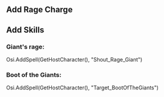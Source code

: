 ## Add Rage Charge

## Add Skills

### Giant's rage:
Osi.AddSpell(GetHostCharacter(), "Shout_Rage_Giant")

### Boot of the Giants:
Osi.AddSpell(GetHostCharacter(), "Target_BootOfTheGiants")